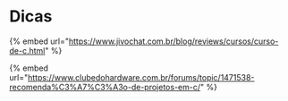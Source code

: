 # Dicas

{% embed url="https://www.jivochat.com.br/blog/reviews/cursos/curso-de-c.html" %}

{% embed url="https://www.clubedohardware.com.br/forums/topic/1471538-recomenda%C3%A7%C3%A3o-de-projetos-em-c/" %}
